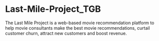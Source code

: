 # Last-Mile-Project_TGB
The Last Mile Project is a web-based movie recommendation platform to help movie consultants make the best movie recommendations, curtail customer churn, attract new customers and boost revenue. 
